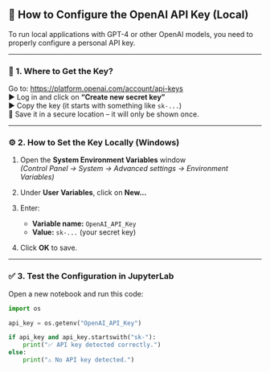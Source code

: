 ## 🔐 How to Configure the OpenAI API Key (Local)

To run local applications with GPT-4 or other OpenAI models, you need to properly configure a personal API key.

---

### 📄 1. Where to Get the Key?

Go to: https://platform.openai.com/account/api-keys  
► Log in and click on **“Create new secret key”**  
► Copy the key (it starts with something like `sk-...`)  
🔐 Save it in a secure location – it will only be shown once.

---

### ⚙️ 2. How to Set the Key Locally (Windows)

1. Open the **System Environment Variables** window  
   *(Control Panel → System → Advanced settings → Environment Variables)*  
2. Under **User Variables**, click on **New...**  
3. Enter:

   - **Variable name:** `OpenAI_API_Key`  
   - **Value:** `sk-...` (your secret key)

4. Click **OK** to save.

---

### ✅ 3. Test the Configuration in JupyterLab

Open a new notebook and run this code:

```python
import os

api_key = os.getenv("OpenAI_API_Key")

if api_key and api_key.startswith("sk-"):
    print("✅ API key detected correctly.")
else:
    print("⚠️ No API key detected.")
